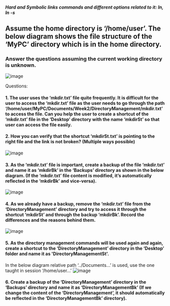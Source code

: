 ##### Hard and Symbolic links commands and different options related to it: ln, ln -s	

## Assume the home directory is ‘/home/user’. The below diagram shows the file structure of the ‘MyPC’ directory which is in the home directory.
### Answer the questions assuming the current working directory is unknown.

 ![image](https://github.com/pratham-garg-456/OPS145-SLG/assets/81003075/6b11454b-c111-45b7-90f1-b68d2bb11324)

Questions:
#### 1.	The user uses the ‘mkdir.txt’ file quite frequently. It is difficult for the user to access the ‘mkdir.txt’ file as the user needs to go through the path ‘/home/user/MyPC/Documents/Week2/DirectoryManagement/mkdir.txt’ to access the file. Can you help the user to create a shortcut of the ‘mkdir.txt’ file in the ‘Desktop’ directory with the name ‘mkdirSt’ so that user can access the file easily.
#### 2.	How you can verify that the shortcut ‘mkdirSt.txt’ is pointing to the right file and the link is not broken? (Multiple ways possible)
 ![image](https://github.com/pratham-garg-456/OPS145-SLG/assets/81003075/fc65d290-7d9f-483c-8ce6-75423c3fe46d)

#### 3.	As the ‘mkdir.txt’ file is important, create a backup of the file ‘mkdir.txt’ and name it as ‘mkdirBk’ in the ‘Backups’ directory as shown in the below diagram. (If the ‘mkdir.txt’ file content is modified, it’s automatically reflected in the ‘mkdirBk’ and vice-versa).
 ![image](https://github.com/pratham-garg-456/OPS145-SLG/assets/81003075/94f19fdc-a34e-49c9-be97-eb188ca94a2b)

#### 4.	As we already have a backup, remove the ‘mkdir.txt’ file from the ‘DirectoryManagement’ directory and try to access it through the shortcut ‘mkdirSt’ and through the backup ‘mkdirBk’. Record the differences and the reasons behind them.
 ![image](https://github.com/pratham-garg-456/OPS145-SLG/assets/81003075/7da9075e-4ce9-42f7-909d-14726407ae84)

#### 5.	As the directory management commands will be used again and again, create a shortcut to the ‘DirectoryManagement’ directory in the ‘Desktop’ folder and name it as 'DirectoryManagementSt'.
In the below diagram relative path ‘../Documents...’ is used, use the one taught in session ‘/home/user...’
 ![image](https://github.com/pratham-garg-456/OPS145-SLG/assets/81003075/7b85cb5d-d7e6-4c9b-8b1c-1723322a271a)

#### 6.	Create a backup of the ‘DirectoryManagement’ directory in the ‘Backups’ directory and name it as ‘DirectoryManagementBk’ (If we change the content of the ‘DirectoryManagement’, it should automatically be reflected in the ‘DirectoryManagementBk’ directory).	
